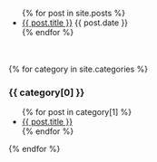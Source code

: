 <ul>
  {% for post in site.posts %}
    <li>
      <a href=".{{ post.url }}">{{ post.title }}</a>
      {{ post.date }}
    </li>
  {% endfor %}
</ul>　　

{% for category in site.categories %}
  <h3>{{ category[0] }}</h3>
  <ul>
    {% for post in category[1] %}
      <li><a href="{{ post.url }}">{{ post.title }}</a></li>
    {% endfor %}
  </ul>
{% endfor %}
